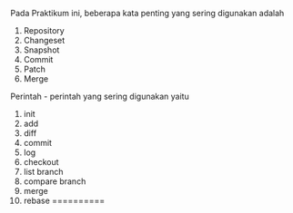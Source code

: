 Pada Praktikum ini, beberapa kata penting yang sering digunakan adalah
1. Repository
2. Changeset
3. Snapshot
4. Commit
5. Patch
6. Merge

Perintah - perintah yang sering digunakan yaitu
1. init
2. add
3. diff
4. commit
5. log
6. checkout
7. list branch
8. compare branch
9. merge
10. rebase
==========

